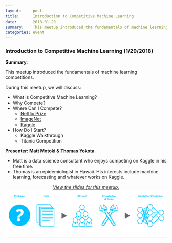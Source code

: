 ```yaml
---
layout:     post
title:      Introduction to Competitive Machine Learning
date:       2018-01-29
summary:    This meetup introduced the fundamentals of machine learning competitions.
categories: event
---
```


### Introduction to Competitive Machine Learning (1/29/2018)

**Summary**:

This meetup introduced the fundamentals of machine learning competitions.

During this meetup, we will discuss:
* What is Competitive Machine Learning?
* Why Compete?
* Where Can I Compete?
   * [Netflix Prize](https://en.wikipedia.org/wiki/Netflix_Prize)
   * [ImageNet](http://www.image-net.org/)
   * [Kaggle](https://www.kaggle.com)
* How Do I Start?
   * Kaggle Walkthrough
   * Titanic Competition


**Presenter: Matt Motoki & [Thomas Yokota](http://www.thomasyokota.com/)**
* Matt is a data science consultant who enjoys competing on Kaggle in his free time.
* Thomas is an epidemiologist in Hawaii. His interests include machine learning, forecasting and whatever works on Kaggle.

<p align="center" style="text-decoration:none;">
	<a href="https://www.slideshare.net/HawaiiMachineLearnin/introduction-to-competitive-machine-learning">
		<i>View the slides for this meetup.</i><br>
		<img src="https://github.com/hawaiimachinelearning/hawaiimachinelearning.github.io/raw/master/slides/kaggle_pipeline.png">
	</a>
</p>
